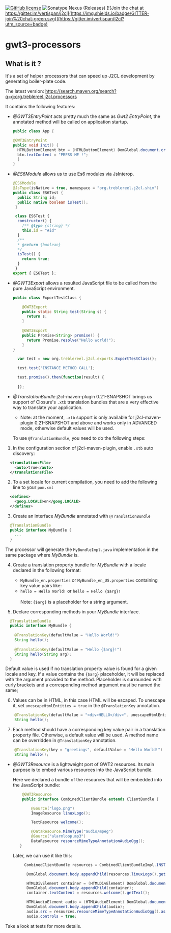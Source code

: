 [![GitHub license](https://img.shields.io/github/license/treblereel/gwt3-processors)](https://github.com/treblereel/gwt3-processors/blob/main/LICENSE)
![Sonatype Nexus (Releases)](https://img.shields.io/nexus/r/org.treblereel.j2cl.processors/processors?server=https%3A%2F%2Foss.sonatype.org&style=plastic)
[![Join the chat at https://gitter.im/vertispan/j2cl](https://img.shields.io/badge/GITTER-join%20chat-green.svg)](https://gitter.im/vertispan/j2cl?utm_source=badge)


# gwt3-processors

## What is it ?

It's a set of helper processors that can speed up J2CL development by generating boiler-plate code.

The latest version: https://search.maven.org/search?q=g:org.treblereel.j2cl.processors

It contains the following features:

* *@GWT3EntryPoint* acts pretty much the same as *Gwt2 EntryPoint*, the annotated method will be called on application startup.
  ```java
  public class App {

  @GWT3EntryPoint
  public void init() {
    HTMLButtonElement btn = (HTMLButtonElement) DomGlobal.document.createElement("button");
    btn.textContent = "PRESS ME !";
    }
  }
  ```

* *@ES6Module* allows us to use Es6 modules via JsInterop.
  ```java
  @ES6Module
  @JsType(isNative = true, namespace = "org.treblereel.j2cl.shim")
  public class ES6Test {
    public String id;
    public native boolean isTest();
   }
  ```
  ```javascript
   class ES6Test {
    constructor() {
      /** @type {string} */
      this.id = "#id"
    }
    /**
    * @return {boolean}
    */
    isTest() {
      return true;
    }
   }
  export { ES6Test };
  ```
  
* *@GWT3Export* allows a resulted JavaScript file to be called from the pure JavaScript environment.
  
  ```java
  public class ExportTestClass {
  
      @GWT3Export
      public static String test(String s) {
        return s;
      }
    
      @GWT3Export
      public Promise<String> promise() {
        return Promise.resolve("Hello world!");
      }
  }
  ```
  ```javascript
    var test = new org.treblereel.j2cl.exports.ExportTestClass();

    test.test('INSTANCE METHOD CALL');

    test.promise().then(function(result) {
       
    });
   ```

* *@TranslationBundle* j2cl-maven-plugin 0.21-SNAPSHOT brings us support of Closure's `.xtb` translation bundles that are a very effective way to translate your application.
    * Note: at the moment, `.xtb` support is only available for j2cl-maven-plugin 0.21-SNAPSHOT and above and works only in ADVANCED mode, otherwise default values will be used.

  To use `@TranslationBundle`, you need to do the following steps:

1. In the configuration section of j2cl-maven-plugin, enable `.xtb` auto discovery:

  ```xml
    <translationsFile>
      <auto>true</auto>
    </translationsFile>
  ```

2. To a set locale for current compilation, you need to add the following line to your `pom.xml`
    
  ```xml
    <defines>
      <goog.LOCALE>en</goog.LOCALE>
    </defines>
  ```

3. Create an interface _MyBundle_ annotated with `@TranslationBundle`
    
  ```java
    @TranslationBundle
    public interface MyBundle {
      ...
    }
  ```
  The processor will generate the `MyBundleImpl.java` implementation in the same package where _MyBundle_ is.

4. Create a translation property bundle for _MyBundle_ with a locale declared in the following format:

    * `MyBundle_en.properties` or `MyBundle_en_US.properties` containing key value pairs like:
    * `hello = Hello World!` or `hello = Hello {$arg}!`
    <br/><br/>
    Note: `{$arg}` is a placeholder for a string argument.

5. Declare corresponding methods in your _MyBundle_ interface.

  ```java
    @TranslationBundle
    public interface MyBundle {
    
      @TranslationKey(defaultValue = "Hello World!")
      String hello();
    
      @TranslationKey(defaultValue = "Hello {$arg}!")
      String hello(String arg);
    }
  ```

  Default value is used if no translation property value is found for a given locale and key.
  If a value contains the `{$arg}` placeholder, it will be replaced with the argument provided to the method. Placeholder is surrounded with curly brackets and a corresponding method argument must be named the same; 

6. Values can be in HTML, in this case HTML will be escaped. To unescape it, set `unescapeHtmlEntities = true` in the `@TranslationKey` annotation.

  ```java
      @TranslationKey(defaultValue = "<div>HELLO</div>", unescapeHtmlEntities = true)
      String hello();
  ```
   
7. Each method should have a corresponding key value pair in a translation property file. Otherwise, a default value will be used. A method name can be overridden in `@TranslationKey` annotation.

  ```java
      @TranslationKey(key = "greetings", defaultValue = "Hello World!")
      String hello();
  ```

* *@GWT3Resource* is a lightweight port of GWT2 resources. Its main purpose is to embed various resources into the JavaScript bundle.

  Here we declared a bundle of the resources that will be embedded into the JavaScript bundle:
  ```java
      @GWT3Resource
      public interface CombinedClientBundle extends ClientBundle {

          @Source("logo.png")
          ImageResource linuxLogo();

          TextResource welcome();

          @DataResource.MimeType("audio/mpeg")
          @Source("alarmloop.mp3")
          DataResource resourceMimeTypeAnnotationAudioOgg();
     }
  ```
  Later,  we can use it like this:

  ```java
       CombinedClientBundle resources = CombinedClientBundleImpl.INSTANCE;

        DomGlobal.document.body.appendChild(resources.linuxLogo().getImage());

        HTMLDivElement container = (HTMLDivElement) DomGlobal.document.createElement("div");
        DomGlobal.document.body.appendChild(container);
        container.textContent = resources.welcome().getText();

        HTMLAudioElement audio = (HTMLAudioElement) DomGlobal.document.createElement("audio");
        DomGlobal.document.body.appendChild(audio);
        audio.src = resources.resourceMimeTypeAnnotationAudioOgg().asString();
        audio.controls = true;
  ```  

Take a look at tests for more details.